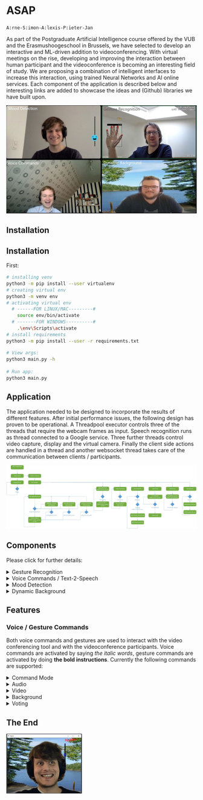 # ASAP

`A:rne-S:imon-A:lexis-P:ieter-Jan`

As part of the Postgraduate Artificial Intelligence course offered by the VUB and the Erasmushoogeschool in Brussels, we have selected to develop an interactive and ML-driven addition to videoconferencing. With virtual meetings on the rise, developing and improving the interaction between human participant and the videoconference is becoming an interesting field of study. We are proposing a combination of intelligent interfaces to increase this interaction, using trained Neural Networks and AI online services. Each component of the application is described below and interesting links are added to showcase the ideas and (Github) libraries we have built upon.

<img src="assets/asap.jpg" width="720">

## Installation

## Installation

First: 
```bash
# installing venv 
python3 -m pip install --user virtualenv
# creating virtual env
python3 -m venv env
# activating virtual env
  # ------FOR LINUX/MAC---------#
    source env/bin/activate
  # -------FOR WINDOWS----------#
    .\env\Scripts\activate
# install requirements
python3 -m pip install --user -r requirements.txt
```

```bash
# View args:
python3 main.py -h 

# Run app:
python3 main.py
```

## Application

The application needed to be designed to incorporate the results of different features. After initial performance issues, the following design has proven to be operational. A Threadpool executor controls three of the threads that require the webcam frames as input. Speech recognition runs as thread connected to a Google service. Three further threads control video capture, display and the virtual camera. Finally the client side actions are handled in a thread and another websocket thread takes care of the communication between clients / participants.

<img src="assets/asap_uml.jpg" width="1080">

## Components

Please click for further details:

<details>
<summary>Gesture Recognition</summary>
<p>
The Gesture Recognition component makes use of the Google-developed Mediapipe framework for hand recognition. The hand landmarks are used as coordinates that can be fed into a neural network to recognize hand gestures (and finger gestures).
 
#### Disclaimer
The code makes use of existing libraries and is based in large parts on the following repositories:
* It uses the Mediapipe framework published by Google: https://mediapipe.dev/
* It is based on code published by Kazuhito00 on Github: https://github.com/Kazuhito00/hand-gesture-recognition-using-mediapipe/blob/main/README_EN.md
published under Apache 2.0 licence: https://github.com/Kazuhito00/hand-gesture-recognition-using-mediapipe/blob/main/LICENSE
* It uses hand gestures trained by kinivi, his neural network design and Jupyter notebook from Github: https://github.com/kinivi/tello-gesture-control published under Apache 2.0 licence: https://github.com/kinivi/tello-gesture-control/blob/main/LICENSE

#### Research
The initial setup was clarified relatively quickly: The gesture recognition needed to be able to identify hands in webcam frames that are passed by the central application. In order to be able to interact with the user, the results need a way to be displayed on the image that is returned to the central application (or annotation added there), before beeing sent via virtual camera to the standard videoconferencing application (MS Teams or Discord).  
The initial research discovered multiple datasets where hand gestures were collected and used to train Neural Networks. Examples are the 20GB Jester Dataset
https://20bn.com/datasets/jester/v1 or the egocentric gesture dataset EgoGesture http://www.nlpr.ia.ac.cn/iva/yfzhang/datasets/egogesture.html. Using these well documented datasets and the models that made use of them, the first idea how to approach the gesture recognition was formed. However, given the size of these datsets, Convolutional Neural Network processing was expected high in training time and effort. Other options to efficiently recognize the hands were to use RGB values detection, edge detection or background subtraction. All of these options would have required effort to build, test and validate the hand recognition before beeing able to get to gesture detection.  
Luckily, Google Mediapipe was discovered. It is a relative lightweight Machine Learning solution that recognizes hands (amongst others) and is available as Python library https://google.github.io/mediapipe/solutions/hands#python-solution-api. Having the possible to translate hands and fingers into coordinates, the next step was to search for gesture detection solutions on Github. The above linked framework by Kazuhito00 provided a well documented approach using the coordinates as input and two Neural Networks, one for gesture detection and one for (index) finger movement detection. In the original solution, the functionality to save a time series of hand gestures and coordinates and to use it to train the Neural Network was available in a Jupyter Notebook.  
Inspired by the second repository by kinivi linked above, additional hand gestures were trained. Due to the existing translation in coordinates, the Neural Network is very simple and provides a high detection accuracy at very low sample size.

#### Machine Learning (ML) / Artificial Intelligence (AI)
ML/AI is used in this component to identify hand gestures in webcam images. The Google mediapipe framework allows to identify one or both hand(s) and returns the coordinates of hand, fingers and joints.
<img src="assets/gesturesMediapipe.png" width="720">  
These coordinates are transformed in three steps: from the Mediapipe landmarks to relative coordinates, then the x/y components are separated and the resulting 
variables normalized. 
<img src="assets/gesturesXY.png" width="720">  
The neural network is a simple one with three fully connected RELU layers followed by a Softmax translation to the discrete results (originally 8, for our purposes one added): <br />
<img src="assets/gesturesNN.jpg" width="720">  
The model training is executed in a Jupyter notebook. The neural network is fed with the normalized coordinates and the labels that indicate the hand gesture. The model achieves around 99.96% accuracy in around 100 epochs. The saved model is transformed into a tflite model and used to infer the hand gestures from the webcam images (pre-evaluated through Mediapipe)

#### Further Interesting Links
* Mediapipe Demo
  * <a href="https://mediapipe.dev/demo/holistic_remote/" target="blank">Holistic Mediapipe demo</a>
 

 </p>
</details>

<details>
<summary>Voice Commands / Text-2-Speech</summary>
<p>
The speech recognition is done by a service of Google. At first an own model 
was trained, however this was not satisfying. Not a single word was recognised
properly. By using the service of Google a more reliable result is obtained, 
however there is still room for improvement.

#### Disclaimer
This code makes use of an existing service of Google. 
* The service can be found at: https://cloud.google.com/speech-to-text
* The basic code can be found on GitHub: https://github.com/googleapis/python-speech/tree/master/samples
* 
#### Machine Learning (ML) / Artificial Intelligence (AI)
@TODO further writing, now just keywords.
* Streaming speech recognition 	
  Receive real-time speech recognition results as the API processes 
  the audio input streamed from your application’s microphone or sent from 
  a prerecorded audio file (inline or through Cloud Storage).
  
* using returned string
#### Further Interesting Links

</p>
</details>

<details><summary>Mood Detection</summary>
<p>
...
</p>
</details>

<details><summary>Dynamic Background</summary>
<p>
<p>
This feature predict a background mask of the input image.

#### Disclaimer.
All credits to [Anilsathyan7](https://github.com/anilsathyan7/Portrait-Segmentation) to explain this technique verry well, and share us his repository.   
Special thanks!


#### Research.
Background masking, is in fact a segmentation technique.  
To speed up the performance, the model is limited to a binairy class (person or background). Therefor an portrait-selfie [dataset](https://onedrive.live.com/?cid=f5111408123b1d9c&id=F5111408123B1D9C%2115035&authkey=!ADkS4V32BUmspOg) was used.

#### Machine Learning (ML) / Artificial Intelligence (AI)
The dataset consists of 18698 human portrait images of size 128x128 in RGB format, along with their masks (alphablending). Here we augment the dataset with handpicked (to ensure the dataset quality) portrait images form supervisely dataset. Additionaly, we download random selfie images from web and generate their masks using state-of-the-art deeplab-xception model for semantic segmentation.
To increase the volume of the dataset and make the model more robustness, additional techniques where used. Some techniques: cropping, adjusting brightness, flipping images, blurring.
Also since most of the images contain plain background, synthetic images where introduced that change randomly the background from the anotated dataset.

> The result is an backgrond masking feature that runs at 10 fps.

</details>

## Features

### Voice / Gesture Commands
 
Both voice commands and gestures are used to interact with the video conferencing 
tool and with the videoconference participants. Voice commands are activated by 
saying _the italic words_, gesture commands are activated by doing 
**the bold instructions**. Currently the following commands are supported:

<details>
<summary>Command Mode</summary>
<p>
 
* Move into command mode:
  * **Show two hands to the webcam** 
  * _command mode on_
* Cancel command mode: 
  * **Show two hands again**
  * _command mode off_
</p>
</details> 

<details>
<summary>Audio</summary>
<p>
 
* Mute the microphone: 
  * **Show flat palm of one hand**
  * _mute_ or _toggle mute_ when unmuted 
* Un-mute the microphone: 
  * **Make an upward fist**
  * _unmute_ or _toggle mute_ when muted 
* Increase the volume: 
  * **Index finger up (and thumb to the side)**
  * _volume up_
* Decrease the volume: 
  * **Index finger down (and thumb to the side)**
  * _volume down_
</p>
</details> 

<details>
<summary>Video</summary>
<p>
 
* Black out the Camera: 
  * **Point fist at the camera**
  * _camera off_
* Return to Webcam display: 
  * **Show upwards fist (same as un-mute)**
  * _camera on_
</p>
</details> 

<details>
<summary>Background</summary>
<p>
 
* Change the Background one-forward: 
  * **Fist with thumb to one side**
  * _background right_
* Change the Background one-backward: 
  * **Fist with thumb to the other side**
  * _background left_
* Change the Background to a random one:
  * _change background_
</p>
</details> 

<details>
<summary>Voting</summary>
<p> 
 
* Begin a voting process: 
  * **Victory sign**
  * _voting on_
* Set the number of options: 
   * Indicate yes/no question: 
     * **Thumbs-up sign**
   * **Show number of fingers [1..5]**
* Confirm the number of options displayed: 
  * **OK sign**

--- Explain the options to the group ---

* Start the voting: 
  * **Victory sign**
  * _voting on_
* Cast your vote: 
   * In case of yes/no: 
     * **Show thumbs-up*
     * _I vote yes_ or _I vote no_
   * In case of more options: 
     * **Show number with your fingers**
     * _option [1..5]_ or _option [A..E]_
* Confirm vote: 
  * **OK sign**

[not implemented]
--- Once all participants have voted, display the result on all screens ---
</p>
</details> 

## The End

<img src="assets/asap_end.png" width="200">

